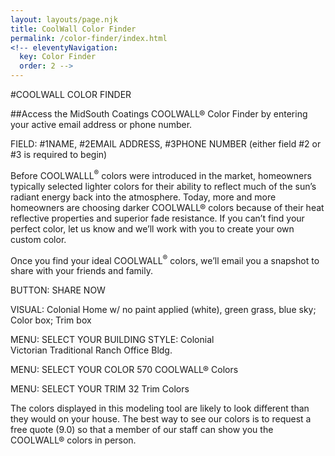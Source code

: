 ```yaml
---
layout: layouts/page.njk
title: CoolWall Color Finder
permalink: /color-finder/index.html
<!-- eleventyNavigation:
  key: Color Finder
  order: 2 -->
---
```


#COOLWALL COLOR FINDER

##Access the MidSouth Coatings COOLWALL® Color Finder by entering your active email address or phone number.

FIELD:	#1NAME, #2EMAIL ADDRESS, #3PHONE NUMBER (either field #2 or #3 is required to begin)

Before COOLWALLL<sup>&reg;</sup> colors were introduced in the market, homeowners typically selected lighter colors for their ability to reflect much of the sun’s radiant energy back into the atmosphere. Today, more and more homeowners are choosing darker COOLWALL® colors because of their heat reflective properties and superior fade resistance. If you can’t find your perfect color, let us know and we’ll work with you to create your own custom color.

Once you find your ideal COOLWALL<sup>&reg;</sup> colors, we’ll email you a snapshot to share with your friends and family. 

BUTTON:	SHARE NOW

VISUAL:	Colonial Home w/ no paint applied (white), green grass, blue sky; Color box; Trim box
	
MENU:	SELECT YOUR BUILDING STYLE:	Colonial 	
									Victorian
									Traditional Ranch
									Office Bldg.					

MENU:	SELECT YOUR COLOR				570 COOLWALL® Colors

MENU:	SELECT YOUR TRIM				32 Trim Colors

The colors displayed in this modeling tool are likely to look different than they would on your house. The best way to see our colors is to request a free quote (9.0) so that a member of our staff can show you the COOLWALL® colors in person.